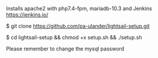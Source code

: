 Installs apache2 with php7.4-fpm, mariadb-10.3 and Jenkins https://jenkins.io/

$ git clone https://github.com/pa-ulander/lightsail-setup.git

$ cd lightsail-setup && chmod +x setup.sh && ./setup.sh


Please remember to change the mysql password
